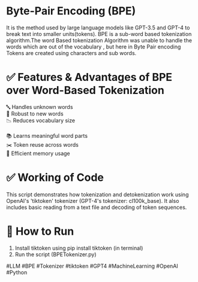 # Byte-Pair Encoding (BPE)
It is the method used by large language models like GPT-3.5 and GPT-4 to break text into smaller units(tokens).
BPE is a sub-word based tokenization algorithm.The word Based tokenization Algorithm was unable to handle the words which are out of the vocabulary , but here in Byte Pair encoding Tokens are created using characters and sub words.

# ✅ Features & Advantages of BPE over Word-Based Tokenization
🔤 Handles unknown words<br>
💬 Robust to new words	<br>
📉 Reduces vocabulary size<br>	
📚 Learns meaningful word parts<br>
✂️ Token reuse across words<br>
💾 Efficient memory usage<br>

# ✅ Working of Code 
This script demonstrates how tokenization and detokenization work using
OpenAI's 'tiktoken' tokenizer (GPT-4's tokenizer: cl100k_base).
It also includes basic reading from a text file and decoding of token sequences.

# 🚀 How to Run
1. Install tiktoken using pip install tiktoken (in terminal)
2. Run the script (BPETokenizer.py)

#LLM #BPE #Tokenizer #tiktoken #GPT4 #MachineLearning #OpenAI #Python



